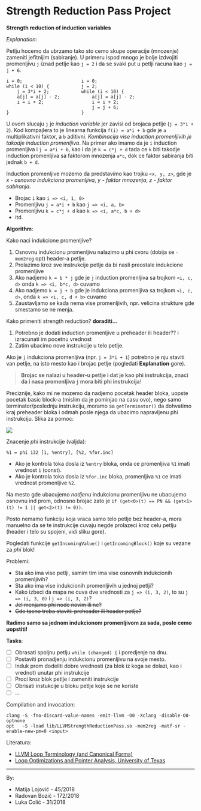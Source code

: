 # Strength Reduction Pass Project

**Strength reduction of induction variables**

*Explanation*:

Petlju hocemo da ubrzamo tako sto cemo skupe operacije (mnozenje)
zameniti jefitnijim (sabiranje). U primeru ispod mnogo je bolje izdvojiti
promenljivu `j` iznad petlje kao `j = 2` i da se svaki put u petlji racuna kao
`j = j + 6`.

```
i = 0;                      i = 0;
while (i < 10) {            j = 2;
    j = 3*i + 2;            while (i < 10) {
    a[j] = a[j] - 2;            a[j] = a[j] - 2;
    i = i + 2;                  i = i + 2;
                                j = j + 6;
}                           }
```

U ovom slucaju `j` je *induction variable* jer zavisi od brojaca petlje (`j =
3*i + 2`). Kod kompajlera to je linearna funkcija `f(i) = a*i + b` gde je `a`
multiplikativni faktor, a `b` aditivni. *Kombinacija vise induction promenljivih
je takodje induction promenljiva*. Na primer ako imamo da je `i` induction
promenljiva i `j = a*i + b`, kao i da je `k = c*j + d` tada ce `k` biti takodje
induction promenljiva sa faktorom mnozenja `a*c`, dok ce faktor sabiranja biti
jednak `b + d`.

Induction promenljive mozemo da predstavimo kao trojku `<x, y, z>`, gde je *x -
osnovna indukciona promenljiva*, *y - faktor mnozenja*, *z - faktor sabiranja*.
* Brojac `i` kao `i => <i, 1, 0>`
* Promenljivu `j = a*i + b` kao `j => <i, a, b>`
* Promenljivu `k = c*j + d` kao `k => <i, a*c, b + d>`
* itd.

**Algorithm**:

Kako naci indukcione promenljive?

1. Osnovnu indukcionu promenljivu nalazimo u phi cvoru (dobija se `-mem2reg`
   opt) header-a petlje.
2. Prolazimo kroz sve instrukcije petlje da bi nasli preostale indukcione
   promenljive
  3. Ako nadjemo `k = b * j` gde je `j` induction promenljiva sa trojkom `<i, c, d>`
     onda `k => <i, b*c, d>` cuvamo
  4. Ako nadjemo `k = j + b` gde je indukciona promenljiva sa trojkom `<i, c, d>`,
     onda `k => <i, c, d + b>` cuvamo
5. Zaustavljamo se kada nema vise promenljivih, npr. velicina strukture gde
   smestamo se ne menja.

Kako primeniti strength reduction? **doraditi...**

1. Potrebno je dodati induction promenljive u preheader ili header?? i
   izracunati im pocetnu vrednost
2. Zatim ubacimo nove instrukcije u telo petlje.

Ako je `j` indukciona promenljiva (npr. `j = 3*i + 1`) potrebno je nju staviti
van petlje, na isto mesto kao i brojac petlje (pogledati **Explanation** gore).

> **Brojac se nalazi u header-u petlje i dat je kao phi instrukcija, znaci da i
> nasa promenljiva `j` mora biti phi instrukcija**!

Preciznije, kako mi ne mozemo da nadjemo pocetak header bloka, uopste pocetak
basic block-a (mislim da je pominjao na casu ovo), nego samo
terminator/poslednju instrukciju, moramo sa `getTerminator()` da dohvatimo kraj
preheader bloka i odmah posle njega da ubacimo napravljenu phi instrukciju.
Slika za pomoc:

![](./img/izvorni.png)


Znacenje *phi* instrukcije (valjda):

`%1 = phi i32 [1, %entry], [%2, %for.inc]`

* Ako je kontrola toka dosla iz `%entry` bloka, onda ce promenljiva `%1` imati
  vrednost `1` (const).
* Ako je kontrola toka dosla iz `%for.inc` bloka, promenljiva `%1` ce imati
  vrednost promenljive `%2`.

Na mesto gde ubacujemo *nadjenu* indukcionu promenljivu ne ubacujemo osnovnu ind
prom, odnosno brojac zato je `if (get<0>(t) == PN && (get<1>(t) != 1 ||
get<2>(t) != 0))`.

Posto nemamo funkciju koja vraca samo telo petlje bez header-a, mora manuelno da
se te instrukcije cuvaju negde prolazeci kroz celu petlju (header i telo su
spojeni, vidi sliku gore).

Pogledati funkcije `getIncomingValue()` i `getIncomingBlock()` koje su vezane za
*phi* blok!

Problemi:
* Sta ako ima vise petlji, samim tim ima vise osnovnih indukcionih
  promenljivih?
* Sta ako ima vise indukcionih promenljivih u jednoj petlji?
* Kako izbeci da mapa ne cuva dve vrednosti za `j => (i, 3, 2)`, to su `j => (i,
  3, 0)` i `j => (i, 3, 2)`?
* ~~Jel menjamo phi node novim ili ne?~~
* ~~Gde tacno treba staviti: preheader ili header petlje?~~

**Radimo samo sa jednom indukcionom promenljivom za sada, posle cemo uopstiti!**

**Tasks**:

- [ ] Obrasati spoljnu petlju `while (changed) {` i poredjenje na dnu.
- [ ] Postaviti pronadjenju indukcionu promenljivu na svoje mesto.
- [ ] Induk prom dodeliti dobre vrednosti (za blok iz koga se dolazi, kao i
  vrednot) unutar phi instrukcije
- [ ] Proci kroz blok petlje i zameniti instrukcije
- [ ] Obrisati instukcije u bloku petlje koje se ne koriste
- [ ] ...

Compilation and invocation:

```
clang -S -fno-discard-value-names -emit-llvm -O0 -Xclang -disable-O0-optnone
opt   -S -load lib/LLVMStrengthReductionPass.so -mem2reg -matf-sr -enable-new-pm=0 <input>
```

Literatura:
* [LLVM Loop Terminology (and Canonical
  Forms)](https://releases.llvm.org/11.0.0/docs/LoopTerminology.html)
* [Loop Optimizations and Pointer Analysis, University of Texas
  ](https://www.cs.utexas.edu/~pingali/CS380C/2019/lectures/strengthReduction.pdf)

---

By:
* Matija Lojović - 45/2018
* Radovan Bozić - 172/2018
* Luka Colić - 31/2018
